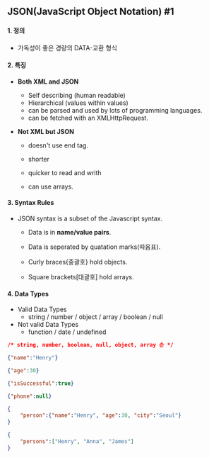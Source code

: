 ## JSON(JavaScript Object Notation) #1

#### 1. 정의

- 가독성이 좋은 경량의 DATA-교환 형식

  

#### 2. 특징 

- **Both XML and JSON**

  - Self describing (human readable)
  - Hierarchical (values within values)
  - can be parsed and used by lots of programming languages.
  - can be fetched with an XMLHttpRequest.

- **Not XML but JSON**

  - doesn't use end tag.

  - shorter

  - quicker to read and writh

  - can use arrays.

    

#### 3. Syntax Rules

- JSON syntax is a subset of the Javascript syntax.

  - Data is in **name/value pairs**.

  - Data is seperated by quatation marks(따옴표).

  - Curly braces{중괄호} hold objects.

  - Square brackets[대괄호] hold arrays.

    

#### 4. Data Types

- Valid Data Types
  - string / number / object / array / boolean / null
- Not valid Data Types
  - function / date / undefined

```json
/* string, number, boolean, null, object, array 순 */

{"name":"Henry"}

{"age":30}

{"isSuccessful":true}

{"phone":null}

{
    "person":{"name":"Henry", "age":30, "city":"Seoul"}
}

{
    "persons":["Henry", "Anna", "James"]
}
```
